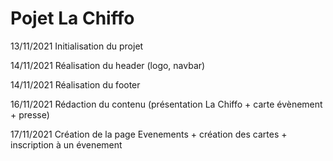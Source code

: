 # Pojet La Chiffo

13/11/2021 Initialisation du projet

14/11/2021 Réalisation du header (logo, navbar)

14/11/2021 Réalisation du footer

16/11/2021 Rédaction du contenu (présentation La Chiffo + carte évènement + presse)

17/11/2021 Création de la page Evenements + création des cartes + inscription à un évenement